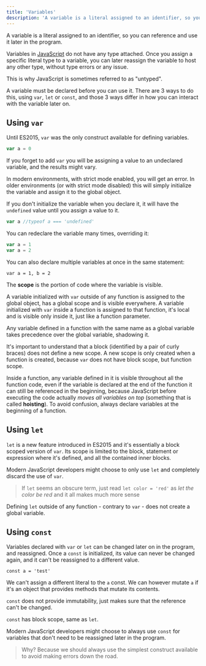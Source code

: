 ```yaml
---
title: 'Variables'
description: 'A variable is a literal assigned to an identifier, so you can reference and use it later in the program. Learn how to declare one with JavaScript'
---
```


A variable is a literal assigned to an identifier, so you can reference and use it later in the program.

Variables in [JavaScript](https://flaviocopes.com/javascript/) do not have any type attached. Once you assign a specific literal type to a variable, you can later reassign the variable to host any other type, without type errors or any issue.

This is why JavaScript is sometimes referred to as "untyped".

A variable must be declared before you can use it. There are 3 ways to do this, using `var`, `let` or `const`, and those 3 ways differ in how you can interact with the variable later on.

## Using `var`

Until ES2015, `var` was the only construct available for defining variables.

```js
var a = 0
```

If you forget to add `var` you will be assigning a value to an undeclared variable, and the results might vary.

In modern environments, with strict mode enabled, you will get an error. In older environments (or with strict mode disabled) this will simply initialize the variable and assign it to the global object.

If you don't initialize the variable when you declare it, it will have the `undefined` value until you assign a value to it.

```js
var a //typeof a === 'undefined'
```

You can redeclare the variable many times, overriding it:

```js
var a = 1
var a = 2
```

You can also declare multiple variables at once in the same statement:

```
var a = 1, b = 2
```

The **scope** is the portion of code where the variable is visible.

A variable initialized with `var` outside of any function is assigned to the global object, has a global scope and is visible everywhere.
A variable initialized with `var` inside a function is assigned to that function, it's local and is visible only inside it, just like a function parameter.

Any variable defined in a function with the same name as a global variable takes precedence over the global variable, shadowing it.

It's important to understand that a block (identified by a pair of curly braces) does not define a new scope. A new scope is only created when a function is created, because `var` does not have block scope, but function scope.

Inside a function, any variable defined in it is visible throughout all the function code, even if the variable is declared at the end of the function it can still be referenced in the beginning, because JavaScript before executing the code actually _moves all variables on top_ (something that is called **hoisting**). To avoid confusion, always declare variables at the beginning of a function.

## Using `let`

`let` is a new feature introduced in ES2015 and it's essentially a block scoped version of `var`. Its scope is limited to the block, statement or expression where it's defined, and all the contained inner blocks.

Modern JavaScript developers might choose to only use `let` and completely discard the use of `var`.

> If `let` seems an obscure term, just read `let color = 'red'` as _let the color be red_ and it all makes much more sense

Defining `let` outside of any function - contrary to `var` - does not create a global variable.

## Using `const`

Variables declared with `var` or `let` can be changed later on in the program, and reassigned. Once a `const` is initialized, its value can never be changed again, and it can't be reassigned to a different value.

```
const a = 'test'
```

We can't assign a different literal to the `a` const. We can however mutate `a` if it's an object that provides methods that mutate its contents.

`const` does not provide immutability, just makes sure that the reference can't be changed.

`const` has block scope, same as `let`.

Modern JavaScript developers might choose to always use `const` for variables that don't need to be reassigned later in the program.

> Why? Because we should always use the simplest construct available to avoid making errors down the road.
